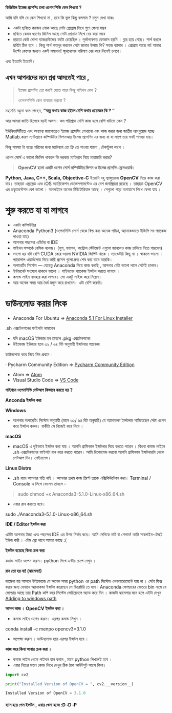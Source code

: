 **ডিজিটাল ইমেজ প্রসেসিং তথা ওপেন সিভি কেন শিখবো ?**

আমি যদি বলি যে কেন শিখবো না , তবে কি ভুল কিছু বললাম ? চলুন দেখা যাকঃ

- একটা ছবিতে কয়জন লোক আছে সেটা প্রোগ্রাম লিখে গুণে ফেলা সম্ভব
- ছবিতে কেমন ধরণের জিনিস আছে সেটা প্রোগ্রাম লিখে বের করা সম্ভব
- হয়তো  কেউ ঘোলা ব্যাকগ্রাউন্ডের ফটো চেয়েছিল । দূর্ভাগ্যবশত ফোকাস হয়নি । ব্লার  হয়ে গেছে। শার্প করলে ছবিটা ঠিক হবে । কিন্তু শার্প কতদূর করবেন সেটা জানার  উপায় কি? সহজ ব্যাপার । প্রোগ্রাম আছে না! আবার উল্টো কেসের জন্যও একই  সমাধান! স্মুথনেসের পরিমাণ বের করে নিলেই চলবে।

এবং ইত্যাদি ইত্যাদি।

## এখন আপনাদের মনে প্রশ্ন আসতেই পারে ,

> ইমেজ প্রসেসিং তো করাই যেতে পারে কিন্তু পাইথন কেন ?
>
> ওপেনসসিভি কেন ব্যবহার করবো ?

মহামতি বঙ্কুদা বলে গেছেন, **“অল্প কথায় কাজ হইলে বেশি কথার প্রয়োজন কি ? “**

আর আমরা জাতি হিসেবে বড়ই অলস। কম পরিশ্রমে বেশি কাজ হলে বেশি খাটবো কেন ?

ইউনিভার্সিটিতে  এবং অন্যান্য জায়গাতেও ইমেজ প্রসেসিং শেখানো এবং কাজ করার জন্য জাতীয়  ল্যাংগুয়েজ হচ্ছে Matlab.কারণ ম্যাটল্যাবে কম্পিউটার ভিশনআর ইমেজ প্রসেসিং  এর জন্য যা যা লাগে তার সবই পাওয়া যায়।

কিন্তু সমস্যা টা হচ্ছে গরিবের জন্য ম্যাটল্যাব তো ফ্রি তে পাওয়া যায়না , টেকাটুকা লাগে ।

ওপেন সোর্স এ ভালো জিনিস থাকলে কি দরকার ম্যাটল্যাব নিয়ে মারামারি করার?

> **OpenCV হলো একটি ওপেন সোর্স কম্পিউটার ভিশন ও ইমেজ প্রসেসিং ফ্রেমওয়ার্ক।**

**Python, Java, C++, Scala, Objective-C** ইত্যাদি বহু ল্যাঙ্গুয়েজে **OpenCV** নিয়ে  কাজ করা যায়। তাছাড়া এন্ড্রয়েড এবং iOS অ্যাপ্লিকেশন ডেভেলপমেন্টেও এর বেশ  জনপ্রিয়তা রয়েছে । তাছাড়া OpenCV এর ডকুমেন্টেশন বেশ ভালো । অনলাইনে অনেক  টিউটোরিয়াল আছে । সেগুলো পড়ে অনায়াসে শিখে ফেলা যায় ।

# শুরু করতে যা যা লাগবে

- একটা কম্পিউটার
- Anaconda Python3 (ওপেনসিভি সোর্স থেকে বিল্ড করা অনেক প্যাঁড়া, অ্যানাকন্ডাতে ইজিলি সব প্যাকেজ পাওয়া যায়)
- আপনার পছন্দের এডিটর বা IDE
- পাইথন সম্পর্কে বেসিক নলেজ। (লুপ, ফাংশন, কন্ট্রোল স্টেটমেন্ট এগুলো জানলেও কাজ চালিয়ে নিতে পারবেন)
- ভালো  হয় যদি বেশি CUDA কোর ওয়ালা NVIDIA জিপিউ থাকে । ম্যান্ডেটরি কিছু না ।  থাকলে ভালো । প্যারালাল ওয়ার্কলোড দিয়ে ভারী প্রসেস গুলো দ্রুত শেষ করা  যাবে আরকি।
- অপারেটিং সিস্টেম — যেহেতু Anaconda দিয়ে কাজ করছি , আপনার যেটা ভালো লাগে সেটাই চালান।
- ইন্টারনেট সংযোগ থাকলে ভালো । পাইথনের প্যাকেজ ইন্সটল করতে লাগবে ।
- কমান্ড লাইন ব্যবহার করা লাগবে। সো একটু সাইজ করে নিয়েন।
- আর অনেক সময় আর ধৈর্য মজুদ করে রাখবেন। এটা বেশি জরুরি।

# ডাউনলোড করার লিংক

- Anaconda For Ubuntu => [Anaconda 5.1 For Linux Installer](https://repo.continuum.io/archive/Anaconda3-5.1.0-Linux-x86_64.sh)

.sh এক্সটেনশনের ফাইলটা নামাবেন

- যদি macOS ইউজার হন তাহলে .pkg এক্সটেনশনের
- উইন্ডোজ ইউজার হলে ৩২ / ৬৪ বিট অনুযায়ী ইন্সটলার প্যাকেজ

ডাউনলোড করে নিয়ে নিন প্রথমে ।

· Pycharm Community Edition => [Pycharm Community Edition](https://www.jetbrains.com/pycharm/download/)

- Atom => [Atom](https://atom.io/)
- Visual Studio Code => [VS Code](https://code.visualstudio.com/)

**পাইথনে ওপেনসিভি সেটআপ কিভাবে করতে হয় ?**

**Anconda ইন্সটল করা**

**Windows**

- আপনার  অপারেটিং সিস্টেম অনুযায়ী (মানে ৩২/ ৬৪ বিট অনুযায়ী) যে অ্যানাকন্ডা  ইন্সটলার নামিয়েছেন সেটা ওপেন করে ইন্সটল করুন। বাকীটা সে নিজেই করে নিবে ।

**macOS**

- macOS  এ দুইভাবে ইন্সটল করা যায় । আপনি গ্রাফিকাল ইন্সটলার দিয়ে করতে পারেন ।  কিংবা কমান্ড লাইনে .sh এক্সটেনশনের ফাইলটা রান করে করতে পারেন। আমি  রিকোমেন্ড করবো আপনি গ্রাফিকাল ইন্সটলারটা থেকে সেটআপ দিন। পেইনলেস।

**Linux Distro**

- .sh বাদে আপনার গতি নাই । আপনার প্রথম কাজ স্ক্রিপ্ট তাকে এক্সিকিউটেবল করা। Terminal / Console এ লিখে ফেলেন তাহলে –

> sudo chmod +x Anaconda3-5.1.0-Linux-x86_64.sh

- এবার রান করাতে হবে।

sudo ./Anaconda3–5.1.0-Linux-x86_64.sh

**IDE / Editor ইন্সটল করা**

এইটা  আপনার ইচ্ছা এবং পছন্দের IDE এর উপর নির্ভর করে। আমি সেদিকে নাই বা গেলাম!  আমি সাবলাইম-টেক্সট ইউজ করি । এটম স্লো লাগে আমার কাছে :(

**ইন্সটল হয়েছে কিনা চেক করা**

কমান্ড লাইন ওপেন করুন। python লিখে এন্টার চেপে দেখুন ।

**রান তো হয় না! (ঝামেলা!)**

ঝামেলা  হয় আসলে উইন্ডোজে যে অনেক সময় python এর path সিস্টেম এনভায়রোমেন্টে  যায় না । সেটা ফিক্স করার জন্য যেখানে অ্যানাকন্ডা ইন্সটল করেছেন সে  ডিরেক্টরি তে যান। Anaconda ফোল্ডারের ভেতরে bin নামে যে ফোল্ডার আছে তার  Path কপি করে সিস্টেম ভেরিয়েবলে অ্যাড করে দিন । কাজটা ঝামেলার মনে হলে  এইটা দেখুন [Adding to windows path](http://windowsitpro.com/systems-management/how-can-i-add-new-folder-my-system-path)

**আসল কাজ । OpenCV ইন্সটল করা ।**

- কমান্ড লাইন ওপেন করুন। এরপর কমান্ড লিখুন ।

conda install -c menpo opencv3=3.1.0

- অপেক্ষা করুন । ডাউনলোড হয়ে এরপর ইন্সটল হবে ।

**কাজ করে কিনা আবার চেক করা ।**

- কমান্ড লাইন থেকে পাইথন রান করান , মানে python লিখলেই হবে ।
- এবার নিচের মতন কোড লিখে দেখুন ঠিক ঠাক আউটপুট আসে কিনা।

```python
import cv2

print("Installed Version of OpenCV = ", cv2.__version__)

Installed Version of OpenCV = 3.1.0
```
#### ব্যাস হয়ে গেল ইন্সটল , এবার খেলা হব্বে :D :D :P
